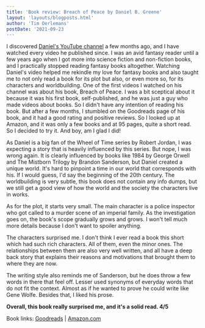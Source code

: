 ```yaml
---
title: 'Book review: Breach of Peace by Daniel B. Greene'
layout: 'layouts/blogposts.html'
author: 'Tim Oerlemans'
postDate: '2021-09-23
---
```


I discovered [Daniel's YouTube channel](https://www.youtube.com/c/DanielGreeneReviews) a few months ago, and I have watched every video he published since. I was an avid fantasy reader until a few years ago when I got more into science fiction and non-fiction books, and I practically stopped reading fantasy books altogether. Watching Daniel's video helped me rekindle my love for fantasy books and also taught me to not only read a book for its plot but also, or even more so, for its characters and worldbuilding. One of the first videos I watched on his channel was about his book, Breach of Peace. I was a bit sceptical about it because it was his first book, self-published, and he was just a guy who made videos about books. So I didn't have any intention of reading his book. But after a few months, I stumbled on the Goodreads page of his book, and it had a good rating and positive reviews. So I looked up at Amazon, and it was only a few books and at 95 pages, quite a short read. So I decided to try it. And boy, am I glad I did!

As Daniel is a big fan of the Wheel of Time series by Robert Jordan, I was expecting a story that is heavily influenced by this series. But nope, I was wrong again. It is clearly influenced by books like 1984 by George Orwell and The Mistborn Trilogy by Brandon Sanderson, but Daniel created a unique world. It's hard to pinpoint a time in our world that corresponds with his. If I would guess, I'd say the beginning of the 20th century. The worldbuilding is very subtle, this book does not contain any info dumps, but we still get a good view of how the world and the society the characters live in works.

As for the plot, it starts very small. The main character is a police inspector who got called to a murder scene of an imperial family. As the investigation goes on, the book's scope gradually grows and grows. I won't tell much more details because I don't want to spoiler anything.

The characters surprised me. I don't think I ever read a book this short which had such rich characters. All of them, even the minor ones. The relationships between them are also very well written, and all have a deep back story that explains their reasons and motivations that brought them to where they are now.

The writing style also reminds me of Sanderson, but he does throw a few words in there that feel off. Lesser used synonyms of everyday words that do not fit the context. Almost as if he wanted to prove he could write like Gene Wolfe. Besides that, I liked his prose.

**Overall, this book really surprised me, and it's a solid read. 4/5**

Book links: [Goodreads](https://www.goodreads.com/book/show/56663640-breach-of-peace) | [Amazon.com](https://www.amazon.com/BREACH-PEACE-Daniel-B-Greene-ebook/dp/B08X7HY537)
